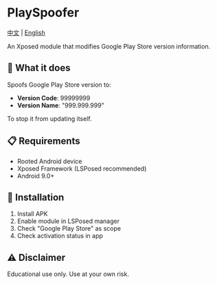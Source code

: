 # PlaySpoofer
[中文](README_zh.md) | [English](README.md)

An Xposed module that modifies Google Play Store version information.

## 🚀 What it does

Spoofs Google Play Store version to:
- **Version Code**: 99999999  
- **Version Name**: "999.999.999"

To stop it from updating itself.

## 📋 Requirements

- Rooted Android device
- Xposed Framework (LSPosed recommended)
- Android 9.0+

## 🔧 Installation

1. Install APK
2. Enable module in LSPosed manager
3. Check "Google Play Store" as scope
4. Check activation status in app

## ⚠️ Disclaimer

Educational use only. Use at your own risk.
